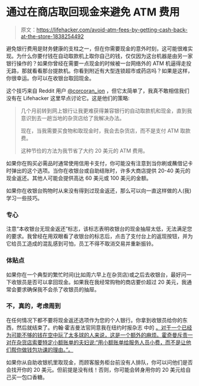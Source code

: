 # 通过在商店取回现金来避免 ATM 费用

> 原文：<https://lifehacker.com/avoid-atm-fees-by-getting-cash-back-at-the-store-1838254492>

避免银行费用是财务健康的支柱之一，但在你需要现金的意外时刻，这可能很难实现。为什么你要付钱在自动取款机上取你自己的钱，仅仅因为这台机器是由另一家银行操作的？如果你曾经在需要一点现金的时候被一台网络外的 ATM 机逼得走投无路，那就看看那台提款机。你看到附近有大型连锁超市或药店吗？如果是这样，你很幸运。你可以在收银台取回现金。



这个技巧来自 Reddit 用户 [@corcoran_jon](https://old.reddit.com/r/Frugal/comments/d5bcil/i_use_the_cash_back_feature_at_selfcheckouts_to/) ，但它太简单了，我真不敢相信我们没有在 Lifehacker 这里早点讨论它。这是他们的策略:

> 几个月前转到网上银行让我更难获得兼容银行的自动取款机和现金，直到我意识到去一趟当地的杂货店给了我解决办法。
> 
> 现在，当我需要买食物和取现金时，我会去杂货店，而不是支付 ATM 取款费。
> 
> 这种节俭的方法为我节省了大约 20 美元的 ATM 费用。

如果你在购买必需品时通常使用信用卡支付，你可能没有注意到当你刷或蘸借记卡时弹出的这个选项。当你在收银台或自助结账时，许多大商店提供 20-40 美元的现金返还。其他人可能会提供高达 60 美元或 100 美元的金额。

如果你在收银台购物时从来没有得到过现金返还，那么可以向一直这样做的人(我)学习一些技巧。

### 专心

注意“本收银台无现金返还”标志，该标志表明收银台的现金抽屉太低，无法满足您的要求。我曾经在用双眼看了收银台的标志后，点击了支付台上的返现按钮，并为它给员工造成的混乱感到可怕，员工不得不取消交易并重新振铃。

### 体贴点

如果你在一个典型的繁忙时间(比如周六早上在杂货店)或之后去收银台，最好问一下收银员是否可以拿回现金。如果我在我经常购物的商店要价超过 20 美元，我通常会要求确保我不会杀了收银员的抽屉。

### 不，真的，考虑周到

在任何情况下都不要将现金返还选项作为您的个人银行。你拿到收银员给你的东西，然后就结束了。约翰·霍吉曼法官同意我在纽约时报杂志 中的 [。对于一个已经为可能不够的钱在空中玩了太多球的人来说，这是一个额外的麻烦。霍奇曼斥责一对在杂货店索要特定小额账单的夫妇说:“用小额账单给服务人员小费，而不是让他们帮你做钱包功课的理由。”。](https://www.nytimes.com/2019/02/14/magazine/judge-john-hodgman-on-cash-back-shenanigans.html)

如果你从自助收银机里取现金，而顾客服务柜台前没有人排队，你可以问他们是否会找开你的 20 美元。但前提是没有线！否则，你可能会转身用你的 20 美元给自己买一包口香糖。